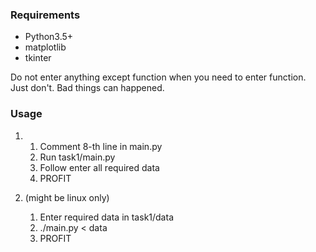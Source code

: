 ### Requirements
*   Python3.5+
*   matplotlib
*   tkinter

Do not enter anything except function when you need to enter
function. Just don't. Bad things can happened.


### Usage
1)
    1.  Comment 8-th line in main.py
    2.  Run task1/main.py
    3.  Follow enter all required data
    4.  PROFIT
    
2) (might be linux only)
    1.  Enter required data in task1/data
    2.  ./main.py < data
    3.  PROFIT 
